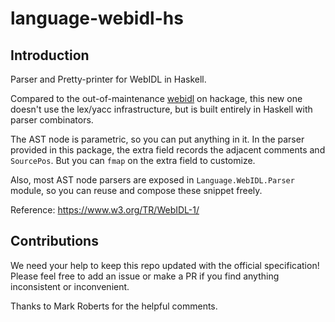 language-webidl-hs
=====

## Introduction

Parser and Pretty-printer for WebIDL in Haskell.

Compared to the out-of-maintenance [webidl](https://hackage.haskell.org/package/webidl)
on hackage, this new one doesn't use the lex/yacc infrastructure, but is built entirely in
Haskell with parser combinators.

The AST node is parametric, so you can put anything in it. In the parser provided in this
package, the extra field records the adjacent comments and `SourcePos`. But you can `fmap`
on the extra field to customize.

Also, most AST node parsers are exposed in `Language.WebIDL.Parser` module, so you
can reuse and compose these snippet freely.

Reference: https://www.w3.org/TR/WebIDL-1/

## Contributions

We need your help to keep this repo updated with the official specification!
Please feel free to add an issue or make a PR if you find anything inconsistent
or inconvenient.

Thanks to Mark Roberts for the helpful comments.